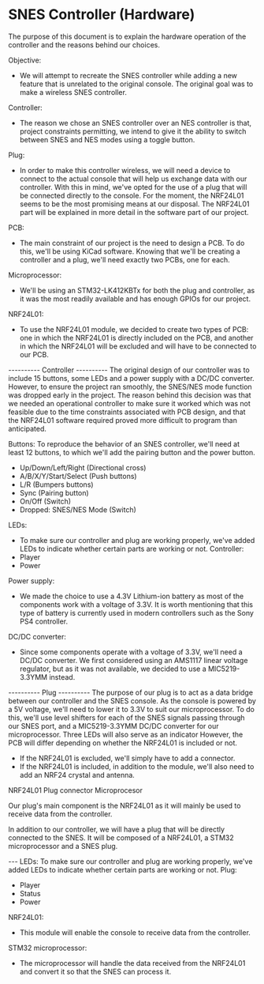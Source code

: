 # SNES Controller (Hardware)
The purpose of this document is to explain the hardware operation of the controller and the reasons behind our choices.

Objective:
- We will attempt to recreate the SNES controller while adding a new feature that is unrelated to the original console. The original goal was to make a wireless SNES controller.

Controller:
- The reason we chose an SNES controller over an NES controller is that, project constraints permitting, we intend to give it the ability to switch between SNES and NES modes using a toggle button.

Plug:
- In order to make this controller wireless, we will need a device to connect to the actual console that will help us exchange data with our controller. With this in mind, we've opted for the use of a plug that will be connected directly to the console. For the moment, the NRF24L01 seems to be the most promising means at our disposal. The NRF24L01 part will be explained in more detail in the software part of our project.

PCB:
- The main constraint of our project is the need to design a PCB. To do this, we'll be using KiCad software. Knowing that we'll be creating a controller and a plug, we'll need exactly two PCBs, one for each.

Microprocessor:
- We'll be using an STM32-LK412KBTx for both the plug and controller, as it was the most readily available and has enough GPIOs for our project.

NRF24L01:
- To use the NRF24L01 module, we decided to create two types of PCB: one in which the NRF24L01 is directly included on the PCB, and another in which the NRF24L01 will be excluded and will have to be connected to our PCB.



---------- Controller ----------
The original design of our controller was to include 15 buttons, some LEDs and a power supply with a DC/DC converter. However, to ensure the project ran smoothly, the SNES/NES mode function was dropped early in the project. The reason behind this decision was that we needed an operational controller to make sure it worked which was not feasible due to the time constraints associated with PCB design, and that the NRF24L01 software required proved more difficult to program than anticipated.

Buttons:
To reproduce the behavior of an SNES controller, we'll need at least 12 buttons, to which we'll add the pairing button and the power button.
- Up/Down/Left/Right (Directional cross)
- A/B/X/Y/Start/Select (Push buttons)
- L/R (Bumpers buttons)
- Sync (Pairing button)
- On/Off (Switch)
- Dropped: SNES/NES Mode (Switch)

LEDs:
- To make sure our controller and plug are working properly, we've added LEDs to indicate whether certain parts are working or not.
Controller:
- Player
- Power

Power supply:
- We made the choice to use a 4.3V Lithium-ion battery as most of the components work with a voltage of 3.3V. It is worth mentioning that this type of battery is currently used in modern controllers such as the Sony PS4 controller.

DC/DC converter:
- Since some components operate with a voltage of 3.3V, we'll need a DC/DC converter. We first considered using an AMS1117 linear voltage regulator, but as it was not available, we decided to use a MIC5219-3.3YMM instead.



---------- Plug ----------
The purpose of our plug is to act as a data bridge between our controller and the SNES console. As the console is powered by a 5V voltage, we'll need to lower it to 3.3V to suit our microprocessor. To do this, we'll use level shifters for each of the SNES signals passing through our SNES port, and a MIC5219-3.3YMM DC/DC converter for our microprocessor. Three LEDs will also serve as an indicator  However, the PCB will differ depending on whether the NRF24L01 is included or not.
- If the NRF24L01 is excluded, we'll simply have to add a connector.
- If the NRF24L01 is included, in addition to the module, we'll also need to add an NRF24 crystal and antenna.


NRF24L01
Plug connector
Microprocesor

Our plug's main component is the NRF24L01 as it will mainly be used to receive data from the controller.


In addition to our controller, we will have a plug that will be directly connected to the SNES. It will be composed of a NRF24L01, a STM32 microprocessor and a SNES plug.


--- LEDs:
To make sure our controller and plug are working properly, we've added LEDs to indicate whether certain parts are working or not.
Plug:
- Player
- Status
- Power

NRF24L01:
- This module will enable the console to receive data from the controller.

STM32 microprocessor:
- The microprocessor will handle the data received from the NRF24L01 and convert it so that the SNES can process it.
